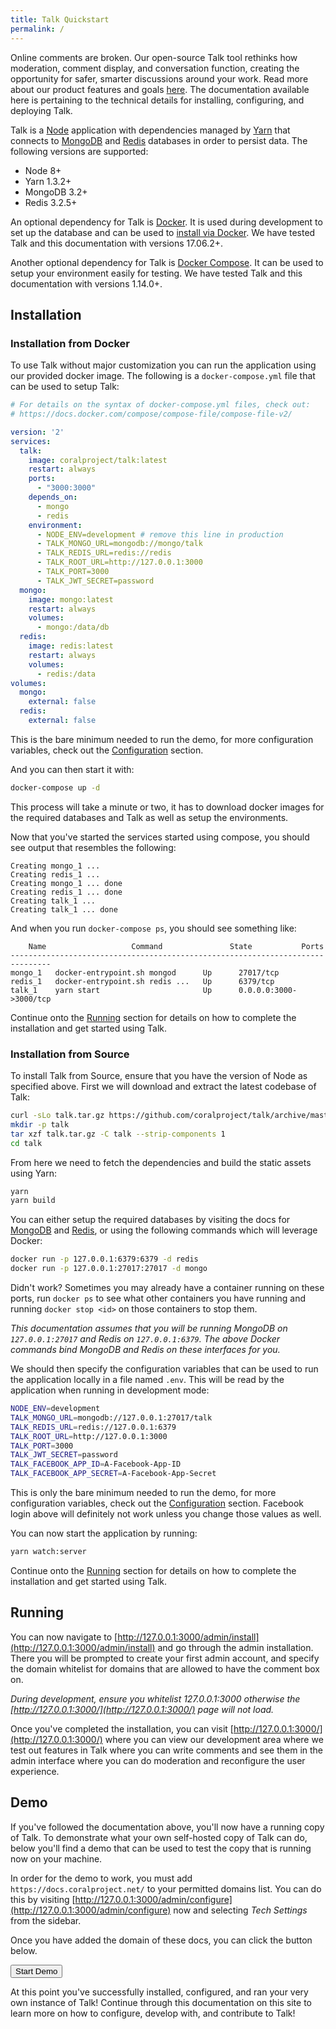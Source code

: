 ```yaml
---
title: Talk Quickstart
permalink: /
---
```


Online comments are broken. Our open-source Talk tool rethinks how moderation,
comment display, and conversation function, creating the opportunity for safer,
smarter discussions around your work. Read more about our product features and
goals [here](https://coralproject.net/products/talk.html). The
documentation available here is pertaining to the technical details for
installing, configuring, and deploying Talk.

Talk is a [Node](https://nodejs.org/) application with
dependencies managed by
[Yarn](https://yarnpkg.com/en/docs/install) that connects to
[MongoDB](https://docs.mongodb.com/manual/installation/) and
[Redis](https://redis.io/topics/quickstart) databases in order
to persist data. The following versions are supported:

- Node 8+
- Yarn 1.3.2+
- MongoDB 3.2+
- Redis 3.2.5+

An optional dependency for Talk is
[Docker](https://www.docker.com/community-edition#/download).
It is used during development to set up the database and can be
used to [install via Docker](#installation-from-docker).  We have tested Talk
and this documentation with versions 17.06.2+.

Another optional dependency for Talk is
[Docker Compose](https://docs.docker.com/compose/install/). It
can be used to setup your environment easily for testing. We have tested Talk
and this documentation with versions 1.14.0+.

## Installation

### Installation from Docker

To use Talk without major customization you can run the application using our
provided docker image. The following is a `docker-compose.yml` file that can
be used to setup Talk:

```yml
# For details on the syntax of docker-compose.yml files, check out:
# https://docs.docker.com/compose/compose-file/compose-file-v2/

version: '2'
services:
  talk:
    image: coralproject/talk:latest
    restart: always
    ports:
      - "3000:3000"
    depends_on:
      - mongo
      - redis
    environment:
      - NODE_ENV=development # remove this line in production
      - TALK_MONGO_URL=mongodb://mongo/talk
      - TALK_REDIS_URL=redis://redis
      - TALK_ROOT_URL=http://127.0.0.1:3000
      - TALK_PORT=3000
      - TALK_JWT_SECRET=password
  mongo:
    image: mongo:latest
    restart: always
    volumes:
      - mongo:/data/db
  redis:
    image: redis:latest
    restart: always
    volumes:
      - redis:/data
volumes:
  mongo:
    external: false
  redis:
    external: false
```

This is the bare minimum needed to run the demo, for more configuration
variables, check out the [Configuration](/talk/configuration/) section.


And you can then start it with:

```bash
docker-compose up -d
```

This process will take a minute or two, it has to download docker images for the
required databases and Talk as well as setup the environments.

Now that you've started the services started using compose, you should see
output that resembles the following:

```
Creating mongo_1 ...
Creating redis_1 ...
Creating mongo_1 ... done
Creating redis_1 ... done
Creating talk_1 ...
Creating talk_1 ... done
```


And when you run `docker-compose ps`, you should see something like:

```
    Name                   Command               State           Ports
-------------------------------------------------------------------------------
mongo_1   docker-entrypoint.sh mongod      Up      27017/tcp
redis_1   docker-entrypoint.sh redis ...   Up      6379/tcp
talk_1    yarn start                       Up      0.0.0.0:3000->3000/tcp
```


Continue onto the [Running](#running) section for details on how to complete the
installation and get started using Talk.

### Installation from Source

To install Talk from Source, ensure that you have the version of Node as
specified above. First we will download and extract the latest codebase of Talk:

```bash
curl -sLo talk.tar.gz https://github.com/coralproject/talk/archive/master.tar.gz
mkdir -p talk
tar xzf talk.tar.gz -C talk --strip-components 1
cd talk
```

From here we need to fetch the dependencies and build the static assets using
Yarn:

```bash
yarn
yarn build
```

You can either setup the required databases by visiting the docs for [MongoDB](https://docs.mongodb.com/manual/installation/) and
[Redis](https://redis.io/topics/quickstart), or using the following commands which will leverage Docker:

```bash
docker run -p 127.0.0.1:6379:6379 -d redis
docker run -p 127.0.0.1:27017:27017 -d mongo
```

Didn't work? Sometimes you may already have a container running on these ports,
run `docker ps` to see what other containers you have running and running
`docker stop <id>` on those containers to stop them.


_This documentation assumes that you will be running MongoDB on
`127.0.0.1:27017` and Redis on `127.0.0.1:6379`. The above Docker commands bind
MongoDB and Redis on these interfaces for you._

We should then specify the configuration variables that can be used to run the
application locally in a file named `.env`. This will be read by the application
when running in development mode:

```bash
NODE_ENV=development
TALK_MONGO_URL=mongodb://127.0.0.1:27017/talk
TALK_REDIS_URL=redis://127.0.0.1:6379
TALK_ROOT_URL=http://127.0.0.1:3000
TALK_PORT=3000
TALK_JWT_SECRET=password
TALK_FACEBOOK_APP_ID=A-Facebook-App-ID
TALK_FACEBOOK_APP_SECRET=A-Facebook-App-Secret
```

This is only the bare minimum needed to run the demo, for more configuration
variables, check out the [Configuration](/talk/configuration/) section. Facebook login above
will definitely not work unless you change those values as well.


You can now start the application by running:

```bash
yarn watch:server
```

Continue onto the [Running](#running) section for details on how to complete the
installation and get started using Talk.

## Running

You can now navigate to
[http://127.0.0.1:3000/admin/install](http://127.0.0.1:3000/admin/install)
and go through the admin installation. There you will be prompted to create your
first admin account, and specify the domain whitelist for domains that are
allowed to have the comment box on.

_During development, ensure you whitelist 127.0.0.1:3000 otherwise the
[http://127.0.0.1:3000/](http://127.0.0.1:3000/) page will not
load._

Once you've completed the installation, you can visit
[http://127.0.0.1:3000/](http://127.0.0.1:3000/) where you can
view our development area where we test out features in Talk where you can write
comments and see them in the admin interface where you can do moderation and
reconfigure the user experience.

## Demo

If you've followed the documentation above, you'll now have a running copy of
Talk. To demonstrate what your own self-hosted copy of Talk can do, below
you'll find a demo that can be used to test the copy that is running now on your
machine.

In order for the demo to work, you must add
`https://docs.coralproject.net/` to your
permitted domains list. You can do this by visiting
[http://127.0.0.1:3000/admin/configure](http://127.0.0.1:3000/admin/configure)
now and selecting *Tech Settings* from the sidebar.

Once you have added the domain of these docs, you can click the button below.

<div class="demo">
  <button id="talk-demo-embed-button" type="button" class="btn btn-block btn-coral">Start Demo</button>
  <div class="alert" role="alert"></div>
  <div class="mount"></div>
</div>

At this point you've successfully installed, configured, and ran your very own
instance of Talk! Continue through this documentation on this site to learn more
on how to configure, develop with, and contribute to Talk!
